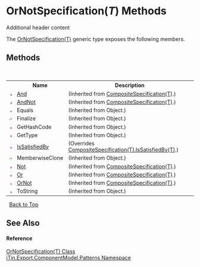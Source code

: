 # OrNotSpecification(*T*) Methods
Additional header content 

The <a href="T_iTin_Export_ComponentModel_Patterns_OrNotSpecification_1">OrNotSpecification(T)</a> generic type exposes the following members.


## Methods
&nbsp;<table><tr><th></th><th>Name</th><th>Description</th></tr><tr><td>![Public method](media/pubmethod.gif "Public method")</td><td><a href="M_iTin_Export_ComponentModel_Patterns_CompositeSpecification_1_And">And</a></td><td> (Inherited from <a href="T_iTin_Export_ComponentModel_Patterns_CompositeSpecification_1">CompositeSpecification(T)</a>.)</td></tr><tr><td>![Public method](media/pubmethod.gif "Public method")</td><td><a href="M_iTin_Export_ComponentModel_Patterns_CompositeSpecification_1_AndNot">AndNot</a></td><td> (Inherited from <a href="T_iTin_Export_ComponentModel_Patterns_CompositeSpecification_1">CompositeSpecification(T)</a>.)</td></tr><tr><td>![Public method](media/pubmethod.gif "Public method")</td><td>Equals</td><td> (Inherited from Object.)</td></tr><tr><td>![Protected method](media/protmethod.gif "Protected method")</td><td>Finalize</td><td> (Inherited from Object.)</td></tr><tr><td>![Public method](media/pubmethod.gif "Public method")</td><td>GetHashCode</td><td> (Inherited from Object.)</td></tr><tr><td>![Public method](media/pubmethod.gif "Public method")</td><td>GetType</td><td> (Inherited from Object.)</td></tr><tr><td>![Public method](media/pubmethod.gif "Public method")</td><td><a href="M_iTin_Export_ComponentModel_Patterns_OrNotSpecification_1_IsSatisfiedBy">IsSatisfiedBy</a></td><td> (Overrides <a href="M_iTin_Export_ComponentModel_Patterns_CompositeSpecification_1_IsSatisfiedBy">CompositeSpecification(T).IsSatisfiedBy(T)</a>.)</td></tr><tr><td>![Protected method](media/protmethod.gif "Protected method")</td><td>MemberwiseClone</td><td> (Inherited from Object.)</td></tr><tr><td>![Public method](media/pubmethod.gif "Public method")</td><td><a href="M_iTin_Export_ComponentModel_Patterns_CompositeSpecification_1_Not">Not</a></td><td> (Inherited from <a href="T_iTin_Export_ComponentModel_Patterns_CompositeSpecification_1">CompositeSpecification(T)</a>.)</td></tr><tr><td>![Public method](media/pubmethod.gif "Public method")</td><td><a href="M_iTin_Export_ComponentModel_Patterns_CompositeSpecification_1_Or">Or</a></td><td> (Inherited from <a href="T_iTin_Export_ComponentModel_Patterns_CompositeSpecification_1">CompositeSpecification(T)</a>.)</td></tr><tr><td>![Public method](media/pubmethod.gif "Public method")</td><td><a href="M_iTin_Export_ComponentModel_Patterns_CompositeSpecification_1_OrNot">OrNot</a></td><td> (Inherited from <a href="T_iTin_Export_ComponentModel_Patterns_CompositeSpecification_1">CompositeSpecification(T)</a>.)</td></tr><tr><td>![Public method](media/pubmethod.gif "Public method")</td><td>ToString</td><td> (Inherited from Object.)</td></tr></table>&nbsp;
<a href="#ornotspecification(*t*)-methods">Back to Top</a>

## See Also


#### Reference
<a href="T_iTin_Export_ComponentModel_Patterns_OrNotSpecification_1">OrNotSpecification(T) Class</a><br /><a href="N_iTin_Export_ComponentModel_Patterns">iTin.Export.ComponentModel.Patterns Namespace</a><br />